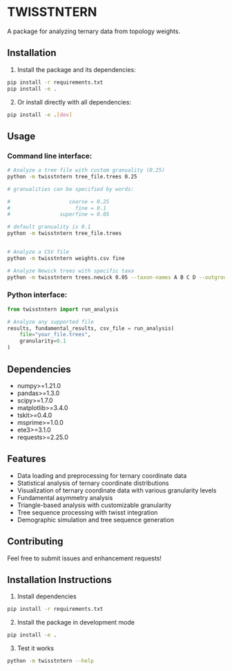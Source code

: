 # TWISSTNTERN

A package for analyzing ternary data from topology weights.

## Installation

1. Install the package and its dependencies:

```bash
pip install -r requirements.txt
pip install -e .
```

2. Or install directly with all dependencies:

```bash
pip install -e .[dev]
```

## Usage

### Command line interface:

```bash
# Analyze a tree file with custom granuality (0.25)
python -m twisstntern tree_file.trees 0.25

# granualities can be specified by words:

#                   coarse = 0.25
#                     fine = 0.1
#                superfine = 0.05

# default granuality is 0.1 
python -m twisstntern tree_file.trees 


# Analyze a CSV file  
python -m twisstntern weights.csv fine

# Analyze Newick trees with specific taxa
python -m twisstntern trees.newick 0.05 --taxon-names A B C D --outgroup A
```


### Python interface:

```python
from twisstntern import run_analysis

# Analyze any supported file
results, fundamental_results, csv_file = run_analysis(
    file="your_file.trees",
    granularity=0.1
)
```

## Dependencies

- numpy>=1.21.0
- pandas>=1.3.0  
- scipy>=1.7.0
- matplotlib>=3.4.0
- tskit>=0.4.0
- msprime>=1.0.0
- ete3>=3.1.0
- requests>=2.25.0

## Features

- Data loading and preprocessing for ternary coordinate data
- Statistical analysis of ternary coordinate distributions
- Visualization of ternary coordinate data with various granularity levels
- Fundamental asymmetry analysis
- Triangle-based analysis with customizable granularity
- Tree sequence processing with twisst integration
- Demographic simulation and tree sequence generation

## Contributing

Feel free to submit issues and enhancement requests! 

## Installation Instructions

1. Install dependencies

```bash
pip install -r requirements.txt
```

2. Install the package in development mode

```bash
pip install -e .
```

3. Test it works

```bash
python -m twisstntern --help
``` 